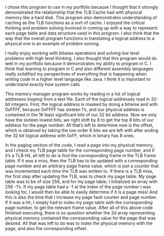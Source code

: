 
I chose this program to use in my portfolio because I thought that it strongly demonstrated the relationship that the TLB Cache had with physical memory like a hard disk. This program also demonstrates understanding of caching as the TLB functions as a sort of cache. I enjoyed the critical thinking and problem solving involved in coming up with a way to represent each page table and data structure used in this program. I also think that the way that the overall program functions in translating a logical address to a physical one is an example of problem solving.

I really enjoy working with bitwise operations and solving low level problems with high level thinking. I also thought that this program would do well in my portfolio because it demonstrates my ability to program in C. I think that learning to program in C and also different assembly languages really solidified my perspectives of everything that is happening when writing code in a higher level language like Java. I think it is important to understand exactly how system calls 

This memory manager program works by reading in a list of logical addresses looping from a text file. Each of the logical addresses read in 32-bit integers. First, the logical address is masked by doing a bitwise and with 0xFFFF, because 0xFFFF has sixteen 1’s, and our physical address is contained in the 16 least significant bits of our 32 bit address. Now we only have the sixteen lowest bits, we right shift by 8 to get the top 8 bits of our address for the page number. All that’s left to determine now is the offset, which is obtained by taking the low order 8 bits we are left with after anding the 32 bit logical address with 0xFF, which in binary has 8 ones. 

In the paging section of the code, I read a page into my physical memory, and I check my TLB page table for the corresponding page number, and if it’s a TLB Hit, all left to do is find the corresponding frame in the TLB frame table. If it was a miss, then the TLB has to be updated with a corresponding page number and an arbitrary page frame value, which is just a counter that was incremented each time the TLB was written to. If there is a TLB miss, the first step after updating the TLB, was to check my page table. My page table was to be of size 256, and for my page table, I initialized an array with 256 -1’s. If my page table had a -1 at the index of the page number I was looking for, I would then be able to easily determine if it is a page miss! And this is also the time that I increase my page fault counter and page number. If it was a hit, I simply had to index my page table with the corresponding page number, to get the relevant frame value. After all of this above code finished executing, there is no question whether the 2d array representing physical memory contained the corresponding value for the page that was desired. All that was left to do was to index the physical memory with the page, and also the corresponding offset.

